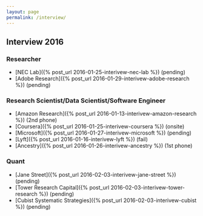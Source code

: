 ```yaml
---
layout: page
permalink: /interview/
---
```


## Interview 2016

### Researcher

* [NEC Lab]({% post_url 2016-01-25-interivew-nec-lab %}) (pending)
* [Adobe Research]({% post_url 2016-01-29-interivew-adobe-research %}) (pending)


### Research Scientist/Data Scientist/Software Engineer

* [Amazon Research]({% post_url 2016-01-13-interivew-amazon-research %}) (2nd phone)
* [Coursera]({% post_url 2016-01-25-interivew-coursera %}) (onsite)
* [Microsoft]({% post_url 2016-01-27-interivew-microsoft %}) (pending)
* [Lyft]({% post_url 2016-01-16-interivew-lyft %}) (fail)
* [Ancestry]({% post_url 2016-01-26-interivew-ancestry %}) (1st phone)


### Quant

* [Jane Street]({% post_url 2016-02-03-interivew-jane-street %}) (pending)
* [Tower Research Capital]({% post_url 2016-02-03-interivew-tower-research %}) (pending)
* [Cubist Systematic Strategies]({% post_url 2016-02-03-interivew-cubist %}) (pending)


